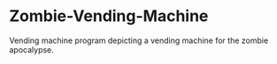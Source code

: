 # Zombie-Vending-Machine
Vending machine program depicting a vending machine for the zombie apocalypse.
